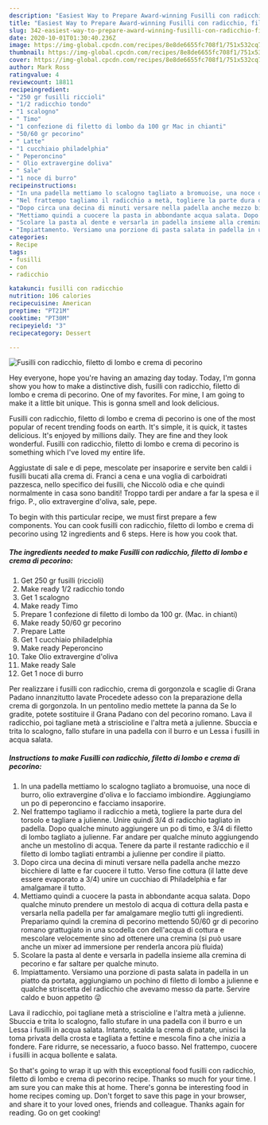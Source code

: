 ```yaml
---
description: "Easiest Way to Prepare Award-winning Fusilli con radicchio, filetto di lombo e crema di pecorino"
title: "Easiest Way to Prepare Award-winning Fusilli con radicchio, filetto di lombo e crema di pecorino"
slug: 342-easiest-way-to-prepare-award-winning-fusilli-con-radicchio-filetto-di-lombo-e-crema-di-pecorino
date: 2020-10-01T01:30:40.236Z
image: https://img-global.cpcdn.com/recipes/8e8de6655fc708f1/751x532cq70/fusilli-con-radicchio-filetto-di-lombo-e-crema-di-pecorino-recipe-main-photo.jpg
thumbnail: https://img-global.cpcdn.com/recipes/8e8de6655fc708f1/751x532cq70/fusilli-con-radicchio-filetto-di-lombo-e-crema-di-pecorino-recipe-main-photo.jpg
cover: https://img-global.cpcdn.com/recipes/8e8de6655fc708f1/751x532cq70/fusilli-con-radicchio-filetto-di-lombo-e-crema-di-pecorino-recipe-main-photo.jpg
author: Mark Ross
ratingvalue: 4
reviewcount: 18811
recipeingredient:
- "250 gr fusilli riccioli"
- "1/2 radicchio tondo"
- "1 scalogno"
- " Timo"
- "1 confezione di filetto di lombo da 100 gr Mac in chianti"
- "50/60 gr pecorino"
- " Latte"
- "1 cucchiaio philadelphia"
- " Peperoncino"
- " Olio extravergine doliva"
- " Sale"
- "1 noce di burro"
recipeinstructions:
- "In una padella mettiamo lo scalogno tagliato a bromuoise, una noce di burro, olio extravergine d&#39;oliva e lo facciamo imbiondire. Aggiungiamo un po di peperoncino e facciamo insaporire."
- "Nel frattempo tagliamo il radicchio a metà, togliere la parte dura del torsolo e tagliare a julienne. Unire quindi 3/4 di radicchio tagliato in padella. Dopo qualche minuto aggiungere un po di timo, e 3/4 di filetto di lombo tagliato a julienne. Far andare per qualche minuto aggiungendo anche un mestolino di acqua. Tenere da parte il restante radicchio e il filetto di lombo tagliati entrambi a julienne per condire il piatto."
- "Dopo circa una decina di minuti versare nella padella anche mezzo bicchiere di latte e far cuocere il tutto. Verso fine cottura (il latte deve essere evaporato a 3/4) unire un cucchiao di Philadelphia e far amalgamare il tutto."
- "Mettiamo quindi a cuocere la pasta in abbondante acqua salata. Dopo qualche minuto prendere un mestolo di acqua di cottura della pasta e versarla nella padella per far amalgamare meglio tutti gli ingredienti. Prepariamo quindi la cremina di pecorino mettendo 50/60 gr di pecorino romano grattugiato in una scodella con dell&#39;acqua di cottura e mescolare velocemente sino ad ottenere una cremina (si può usare anche un mixer ad immersione per renderla ancora più fluida)"
- "Scolare la pasta al dente e versarla in padella insieme alla cremina di pecorino e far saltare per qualche minuto."
- "Impiattamento. Versiamo una porzione di pasta salata in padella in un piatto da portata, aggiungiamo un pochino di filetto di lombo a julienne e qualche striscetta del radicchio che avevamo messo da parte. Servire caldo e buon appetito 😜"
categories:
- Recipe
tags:
- fusilli
- con
- radicchio

katakunci: fusilli con radicchio 
nutrition: 106 calories
recipecuisine: American
preptime: "PT21M"
cooktime: "PT30M"
recipeyield: "3"
recipecategory: Dessert

---
```



![Fusilli con radicchio, filetto di lombo e crema di pecorino](https://img-global.cpcdn.com/recipes/8e8de6655fc708f1/751x532cq70/fusilli-con-radicchio-filetto-di-lombo-e-crema-di-pecorino-recipe-main-photo.jpg)

Hey everyone, hope you're having an amazing day today. Today, I'm gonna show you how to make a distinctive dish, fusilli con radicchio, filetto di lombo e crema di pecorino. One of my favorites. For mine, I am going to make it a little bit unique. This is gonna smell and look delicious.

Fusilli con radicchio, filetto di lombo e crema di pecorino is one of the most popular of recent trending foods on earth. It's simple, it is quick, it tastes delicious. It's enjoyed by millions daily. They are fine and they look wonderful. Fusilli con radicchio, filetto di lombo e crema di pecorino is something which I've loved my entire life.

Aggiustate di sale e di pepe, mescolate per insaporire e servite ben caldi i fusilli bucati alla crema di. Franci a cena e una voglia di carboidrati pazzesca, nello specifico dei fusilli, che Niccolò odia e che quindi normalmente in casa sono banditi! Troppo tardi per andare a far la spesa e il frigo. P., olio extravergine d&#39;oliva, sale, pepe.


To begin with this particular recipe, we must first prepare a few components. You can cook fusilli con radicchio, filetto di lombo e crema di pecorino using 12 ingredients and 6 steps. Here is how you cook that.

<!--inarticleads1-->

##### The ingredients needed to make Fusilli con radicchio, filetto di lombo e crema di pecorino:

1. Get 250 gr fusilli (riccioli)
1. Make ready 1/2 radicchio tondo
1. Get 1 scalogno
1. Make ready  Timo
1. Prepare 1 confezione di filetto di lombo da 100 gr. (Mac. in chianti)
1. Make ready 50/60 gr pecorino
1. Prepare  Latte
1. Get 1 cucchiaio philadelphia
1. Make ready  Peperoncino
1. Take  Olio extravergine d&#39;oliva
1. Make ready  Sale
1. Get 1 noce di burro


Per realizzare i fusilli con radicchio, crema di gorgonzola e scaglie di Grana Padano innanzitutto lavate Procedete adesso con la preparazione della crema di gorgonzola. In un pentolino medio mettete la panna da Se lo gradite, potete sostituire il Grana Padano con del pecorino romano. Lava il radicchio, poi tagliane metà a striscioline e l&#39;altra metà a julienne. Sbuccia e trita lo scalogno, fallo stufare in una padella con il burro e un Lessa i fusilli in acqua salata. 

<!--inarticleads2-->

##### Instructions to make Fusilli con radicchio, filetto di lombo e crema di pecorino:

1. In una padella mettiamo lo scalogno tagliato a bromuoise, una noce di burro, olio extravergine d&#39;oliva e lo facciamo imbiondire. Aggiungiamo un po di peperoncino e facciamo insaporire.
1. Nel frattempo tagliamo il radicchio a metà, togliere la parte dura del torsolo e tagliare a julienne. Unire quindi 3/4 di radicchio tagliato in padella. Dopo qualche minuto aggiungere un po di timo, e 3/4 di filetto di lombo tagliato a julienne. Far andare per qualche minuto aggiungendo anche un mestolino di acqua. Tenere da parte il restante radicchio e il filetto di lombo tagliati entrambi a julienne per condire il piatto.
1. Dopo circa una decina di minuti versare nella padella anche mezzo bicchiere di latte e far cuocere il tutto. Verso fine cottura (il latte deve essere evaporato a 3/4) unire un cucchiao di Philadelphia e far amalgamare il tutto.
1. Mettiamo quindi a cuocere la pasta in abbondante acqua salata. Dopo qualche minuto prendere un mestolo di acqua di cottura della pasta e versarla nella padella per far amalgamare meglio tutti gli ingredienti. Prepariamo quindi la cremina di pecorino mettendo 50/60 gr di pecorino romano grattugiato in una scodella con dell&#39;acqua di cottura e mescolare velocemente sino ad ottenere una cremina (si può usare anche un mixer ad immersione per renderla ancora più fluida)
1. Scolare la pasta al dente e versarla in padella insieme alla cremina di pecorino e far saltare per qualche minuto.
1. Impiattamento. Versiamo una porzione di pasta salata in padella in un piatto da portata, aggiungiamo un pochino di filetto di lombo a julienne e qualche striscetta del radicchio che avevamo messo da parte. Servire caldo e buon appetito 😜


Lava il radicchio, poi tagliane metà a striscioline e l&#39;altra metà a julienne. Sbuccia e trita lo scalogno, fallo stufare in una padella con il burro e un Lessa i fusilli in acqua salata. Intanto, scalda la crema di patate, unisci la toma privata della crosta e tagliata a fettine e mescola fino a che inizia a fondere. Fare ridurre, se necessario, a fuoco basso. Nel frattempo, cuocere i fusilli in acqua bollente e salata. 

So that's going to wrap it up with this exceptional food fusilli con radicchio, filetto di lombo e crema di pecorino recipe. Thanks so much for your time. I am sure you can make this at home. There's gonna be interesting food in home recipes coming up. Don't forget to save this page in your browser, and share it to your loved ones, friends and colleague. Thanks again for reading. Go on get cooking!
